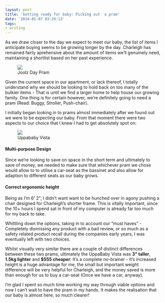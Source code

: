 ```yaml
---
layout: post
title: 'Getting ready for baby: Picking out  a pram'
date: '2014-01-07 03:20:13'
tags:
- writing
---
```


<p>As we draw closer to the day we expect to meet our baby, the list of items I anticipate buying seems to be growing longer by the day. Charleigh has remained fairly aprehensive about the amount of items we&rsquo;ll genuinely need, maintaining a shortlist based on her past experience.</p>
<p>
<figure class="&#39;alignleft&#39;"><img src="assets/joolz-day-pram.jpg" class="resrc" /><br />
<figcaption>Joolz Day Pram</figcaption>
</figure>
<p>Given the current space in our apartment, or lack thereof, I totally understand why we should be looking to hold back on too many of the bulkier items - That is until we find a larger home to help house our growing family. One thing is for certain however, we&rsquo;re definitely going to need a pram (Read: Buggy, Stroller, Push-chair).</p>
<p>I initially began looking in to prams almost immediately after we found out we were to be expecting our baby. From that moment there were two aspects to our choice that I knew I had to get absolutely spot on:</p>
<p>
<figure class="&#39;alignright&#39;"><img src="assets/uppa-baby-vista.jpg" class="resrc" /><br />
<figcaption>Uppababy Vista</figcaption>
</figure>
<p><a name="Multi-purpose.Design"></a></p>
<h4>Multi-purpose Design</h4>
<p>Since we&rsquo;re looking to save on space in the short term and ultimately to save of money, we needed to make sure that whichever pram we chose would allow to to utilise a car-seat as the bassinet and also allow for adaption to different seats as our baby grows.</p>
<p><a name="Correct.ergonomic.height"></a></p>
<h4>Correct ergonomic height</h4>
<p>Being as I&rsquo;m 6&#39; 2", I didn&rsquo;t want want to be hunched over in agony pushing a chair designed for Charleigh&rsquo;s shorter frame. This is vitally important, since the 10+ hours I spend sat in front of my computer is already far too much for my back to take.</p>
<p>Whittling down the options, taking in to account our &ldquo;must haves&rdquo; - Completely dismissing any product with a bad review, or so much as a safety related product recall during the companies early years, I was eventually left with two choices.</p>
<p>Whilst visually very similar there are a couple of distinct differences between these two prams, ultimately the UppaBaby Vista was <strong>3" taller</strong>, <strong>1.5kg lighter</strong> and <strong>$555 cheaper</strong>. It&rsquo;s a complete no-brainer - It&rsquo;s increased height is a huge advantage for me, the small but important weight difference will be very helpful for Charleigh, and the money saved is more than enough for us to buy a car-seat (Once we have a car, anyway).</p>
<p>I&rsquo;m glad I spent so much time working my way through viable options and now I can&rsquo;t wait to have the pram in my hands. It makes the realisation that our baby is almost here, so much clearer!</p>
